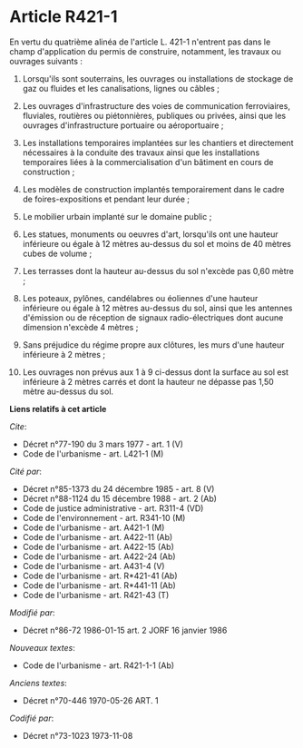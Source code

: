 # Article R421-1

En vertu du quatrième alinéa de l'article L. 421-1 n'entrent pas dans le champ d'application du permis de construire,
notamment, les travaux ou ouvrages suivants :

1. Lorsqu'ils sont souterrains, les ouvrages ou installations de stockage de gaz ou fluides et les canalisations, lignes ou
câbles ;

2. Les ouvrages d'infrastructure des voies de communication ferroviaires, fluviales, routières ou piétonnières, publiques ou
privées, ainsi que les ouvrages d'infrastructure portuaire ou aéroportuaire ;

3. Les installations temporaires implantées sur les chantiers et directement nécessaires à la conduite des travaux ainsi que
les installations temporaires liées à la commercialisation d'un bâtiment en cours de construction ;

4. Les modèles de construction implantés temporairement dans le cadre de foires-expositions et pendant leur durée ;

5. Le mobilier urbain implanté sur le domaine public ;

6. Les statues, monuments ou oeuvres d'art, lorsqu'ils ont une hauteur inférieure ou égale à 12 mètres au-dessus du sol et
moins de 40 mètres cubes de volume ;

7. Les terrasses dont la hauteur au-dessus du sol n'excède pas 0,60 mètre ;

8. Les poteaux, pylônes, candélabres ou éoliennes d'une hauteur inférieure ou égale à 12 mètres au-dessus du sol, ainsi que
les antennes d'émission ou de réception de signaux radio-électriques dont aucune dimension n'excède 4 mètres ;

9. Sans préjudice du régime propre aux clôtures, les murs d'une hauteur inférieure à 2 mètres ;

10. Les ouvrages non prévus aux 1 à 9 ci-dessus dont la surface au sol est inférieure à 2 mètres carrés et dont la hauteur ne
dépasse pas 1,50 mètre au-dessus du sol.

**Liens relatifs à cet article**

_Cite_:

  - Décret n°77-190 du 3 mars 1977 - art. 1 (V)
  - Code de l'urbanisme - art. L421-1 (M)

_Cité par_:

  - Décret n°85-1373 du 24 décembre 1985 - art. 8 (V)
  - Décret n°88-1124 du 15 décembre 1988 - art. 2 (Ab)
  - Code de justice administrative - art. R311-4 (VD)
  - Code de l'environnement - art. R341-10 (M)
  - Code de l'urbanisme - art. A421-1 (M)
  - Code de l'urbanisme - art. A422-11 (Ab)
  - Code de l'urbanisme - art. A422-15 (Ab)
  - Code de l'urbanisme - art. A422-24 (Ab)
  - Code de l'urbanisme - art. A431-4 (V)
  - Code de l'urbanisme - art. R*421-41 (Ab)
  - Code de l'urbanisme - art. R*441-11 (Ab)
  - Code de l'urbanisme - art. R421-43 (T)

_Modifié par_:

  - Décret n°86-72 1986-01-15 art. 2 JORF 16 janvier 1986

_Nouveaux textes_:

  - Code de l'urbanisme - art. R421-1-1 (Ab)

_Anciens textes_:

  - Décret n°70-446 1970-05-26 ART. 1

_Codifié par_:

  - Décret n°73-1023 1973-11-08

